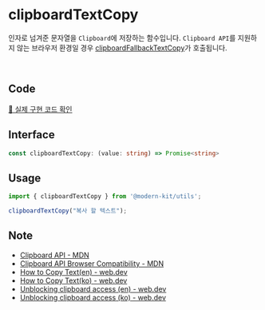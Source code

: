 # clipboardTextCopy

인자로 넘겨준 문자열을 `Clipboard`에 저장하는 함수입니다. `Clipboard API`를 지원하지 않는 브라우저 환경일 경우 [clipboardFallbackTextCopy](https://modern-agile-team.github.io/modern-kit/docs/utils/clipboard/clipboardFallbackTextCopy)가 호출됩니다.

<br />

## Code
[🔗 실제 구현 코드 확인](https://github.com/modern-agile-team/modern-kit/blob/main/packages/utils/src/clipboard/clipboardTextCopy/index.ts)

## Interface
```ts title="typescript"
const clipboardTextCopy: (value: string) => Promise<string>
```

## Usage
```ts title="typescript"
import { clipboardTextCopy } from '@modern-kit/utils';

clipboardTextCopy("복사 할 텍스트");
```

## Note
- [Clipboard API - MDN](https://developer.mozilla.org/en-US/docs/Web/API/Clipboard)
- [Clipboard API Browser Compatibility - MDN](https://developer.mozilla.org/en-US/docs/Web/API/Clipboard#browser_compatibility)
- [How to Copy Text(en) - web.dev](https://web.dev/patterns/clipboard/copy-text)
- [How to Copy Text(ko) - web.dev](https://web.dev/patterns/clipboard/copy-text?hl=ko)
- [Unblocking clipboard access (en) - web.dev](https://web.dev/articles/async-clipboard)
- [Unblocking clipboard access (ko) - web.dev](https://web.dev/articles/async-clipboard?hl=ko)